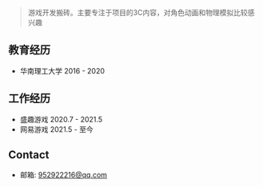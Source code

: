 
> 游戏开发搬砖。主要专注于项目的3C内容，对角色动画和物理模拟比较感兴趣

## 教育经历
* 华南理工大学 2016 - 2020

## 工作经历
* 盛趣游戏  2020.7 - 2021.5
* 网易游戏  2021.5 - 至今

## Contact
* 邮箱: 952922216@qq.com